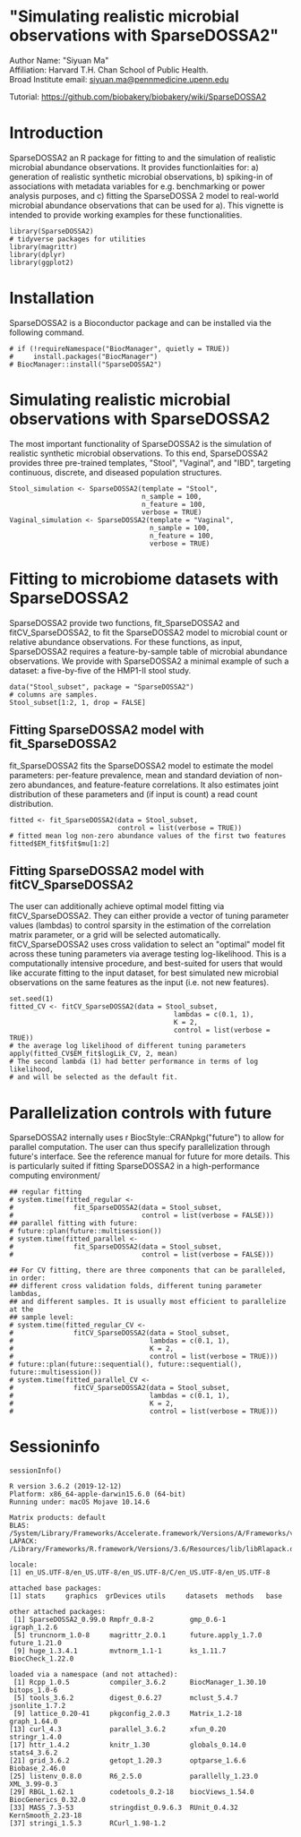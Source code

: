 
# "Simulating realistic microbial observations with SparseDOSSA2" 

Author Name: "Siyuan Ma"  
Affiliation: Harvard T.H. Chan School of Public Health.  
Broad Institute email: siyuan.ma@pennmedicine.upenn.edu 

Tutorial: https://github.com/biobakery/biobakery/wiki/SparseDOSSA2

# Introduction
SparseDOSSA2 an R package for fitting to and the simulation of realistic microbial abundance observations. It provides functionlaities for: a) generation of realistic synthetic microbial observations, b) spiking-in of associations with metadata variables for e.g. benchmarking or power analysis purposes, and c) fitting the SparseDOSSA 2 model to real-world microbial abundance observations that can be used for a). This vignette is intended to provide working examples for these functionalities.

```
library(SparseDOSSA2)
# tidyverse packages for utilities
library(magrittr)
library(dplyr)
library(ggplot2)
```

# Installation
SparseDOSSA2 is a Bioconductor package and can be installed via the following command.
```
# if (!requireNamespace("BiocManager", quietly = TRUE))
#     install.packages("BiocManager")
# BiocManager::install("SparseDOSSA2")
```
# Simulating realistic microbial observations with SparseDOSSA2
The most important functionality of SparseDOSSA2 is the simulation of realistic synthetic microbial observations. To this end, SparseDOSSA2 provides three pre-trained templates, "Stool", "Vaginal", and "IBD", targeting continuous, discrete, and diseased population structures.
```
Stool_simulation <- SparseDOSSA2(template = "Stool", 
                                 n_sample = 100, 
                                 n_feature = 100,
                                 verbose = TRUE)
Vaginal_simulation <- SparseDOSSA2(template = "Vaginal", 
                                   n_sample = 100, 
                                   n_feature = 100,
                                   verbose = TRUE)
```

# Fitting to microbiome datasets with SparseDOSSA2
SparseDOSSA2 provide two functions, fit_SparseDOSSA2 and fitCV_SparseDOSSA2, to fit the SparseDOSSA2 model to microbial count or relative abundance observations. For these functions, as input, SparseDOSSA2 requires a feature-by-sample table of microbial abundance observations. We provide with SparseDOSSA2 a minimal example of such a dataset: a five-by-five of the HMP1-II stool study.
```
data("Stool_subset", package = "SparseDOSSA2")
# columns are samples.
Stool_subset[1:2, 1, drop = FALSE]
```

## Fitting SparseDOSSA2 model with fit_SparseDOSSA2
fit_SparseDOSSA2 fits the SparseDOSSA2 model to estimate the model parameters: per-feature prevalence, mean and standard deviation of non-zero abundances, and feature-feature correlations. It also estimates joint distribution of these parameters and (if input is count) a read count distribution.
```
fitted <- fit_SparseDOSSA2(data = Stool_subset,
                           control = list(verbose = TRUE))
# fitted mean log non-zero abundance values of the first two features
fitted$EM_fit$fit$mu[1:2]
```

## Fitting SparseDOSSA2 model with fitCV_SparseDOSSA2
The user can additionally achieve optimal model fitting via fitCV_SparseDOSSA2. They can either provide a vector of tuning parameter values (lambdas) to control sparsity in the estimation of the correlation matrix parameter, or a grid will be selected automatically. fitCV_SparseDOSSA2 uses cross validation to select an "optimal" model fit across these tuning parameters via average testing log-likelihood. This is a computationally intensive procedure, and best-suited for users that would like accurate fitting to the input dataset, for best simulated new microbial observations on the same features as the input (i.e. not new features).
```
set.seed(1)
fitted_CV <- fitCV_SparseDOSSA2(data = Stool_subset,
                                         lambdas = c(0.1, 1),
                                         K = 2,
                                         control = list(verbose = TRUE))
# the average log likelihood of different tuning parameters
apply(fitted_CV$EM_fit$logLik_CV, 2, mean)
# The second lambda (1) had better performance in terms of log likelihood,
# and will be selected as the default fit.
```

# Parallelization controls with future
SparseDOSSA2 internally uses r BiocStyle::CRANpkg("future") to allow for parallel computation. The user can thus specify parallelization through future's interface. See the reference manual for future for more details. This is particularly suited if fitting SparseDOSSA2 in a high-performance computing environment/
```
## regular fitting 
# system.time(fitted_regular <- 
#               fit_SparseDOSSA2(data = Stool_subset,
#                                control = list(verbose = FALSE)))
## parallel fitting with future:
# future::plan(future::multisession())
# system.time(fitted_parallel <- 
#               fit_SparseDOSSA2(data = Stool_subset,
#                                control = list(verbose = FALSE)))

## For CV fitting, there are three components that can be paralleled, in order:
## different cross validation folds, different tuning parameter lambdas, 
## and different samples. It is usually most efficient to parallelize at the
## sample level:
# system.time(fitted_regular_CV <-
#               fitCV_SparseDOSSA2(data = Stool_subset,
#                                  lambdas = c(0.1, 1),
#                                  K = 2,
#                                  control = list(verbose = TRUE)))
# future::plan(future::sequential(), future::sequential(), future::multisession())
# system.time(fitted_parallel_CV <-
#               fitCV_SparseDOSSA2(data = Stool_subset,
#                                  lambdas = c(0.1, 1),
#                                  K = 2,
#                                  control = list(verbose = TRUE)))
```

# Sessioninfo
```
sessionInfo()

R version 3.6.2 (2019-12-12)
Platform: x86_64-apple-darwin15.6.0 (64-bit)
Running under: macOS Mojave 10.14.6

Matrix products: default
BLAS:   /System/Library/Frameworks/Accelerate.framework/Versions/A/Frameworks/vecLib.framework/Versions/A/libBLAS.dylib
LAPACK: /Library/Frameworks/R.framework/Versions/3.6/Resources/lib/libRlapack.dylib

locale:
[1] en_US.UTF-8/en_US.UTF-8/en_US.UTF-8/C/en_US.UTF-8/en_US.UTF-8

attached base packages:
[1] stats     graphics  grDevices utils     datasets  methods   base     

other attached packages:
 [1] SparseDOSSA2_0.99.0 Rmpfr_0.8-2         gmp_0.6-1           igraph_1.2.6       
 [5] truncnorm_1.0-8     magrittr_2.0.1      future.apply_1.7.0  future_1.21.0      
 [9] huge_1.3.4.1        mvtnorm_1.1-1       ks_1.11.7           BiocCheck_1.22.0   

loaded via a namespace (and not attached):
 [1] Rcpp_1.0.5          compiler_3.6.2      BiocManager_1.30.10 bitops_1.0-6       
 [5] tools_3.6.2         digest_0.6.27       mclust_5.4.7        jsonlite_1.7.2     
 [9] lattice_0.20-41     pkgconfig_2.0.3     Matrix_1.2-18       graph_1.64.0       
[13] curl_4.3            parallel_3.6.2      xfun_0.20           stringr_1.4.0      
[17] httr_1.4.2          knitr_1.30          globals_0.14.0      stats4_3.6.2       
[21] grid_3.6.2          getopt_1.20.3       optparse_1.6.6      Biobase_2.46.0     
[25] listenv_0.8.0       R6_2.5.0            parallelly_1.23.0   XML_3.99-0.3       
[29] RBGL_1.62.1         codetools_0.2-18    biocViews_1.54.0    BiocGenerics_0.32.0
[33] MASS_7.3-53         stringdist_0.9.6.3  RUnit_0.4.32        KernSmooth_2.23-18 
[37] stringi_1.5.3       RCurl_1.98-1.2     
```

